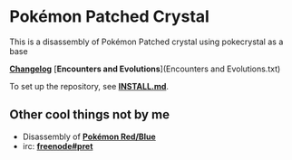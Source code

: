 # Pokémon Patched Crystal

This is a disassembly of Pokémon Patched crystal using pokecrystal as a base

[**Changelog**](ReadMe.txt)
[**Encounters and Evolutions**](Encounters and Evolutions.txt)

To set up the repository, see [**INSTALL.md**](INSTALL.md).

## Other cool things not by me

* Disassembly of [**Pokémon Red/Blue**][pokered]
* irc: [**freenode#pret**][irc]

[pokered]: https://github.com/iimarckus/pokered
[irc]: https://kiwiirc.com/client/irc.freenode.net/?#pret
